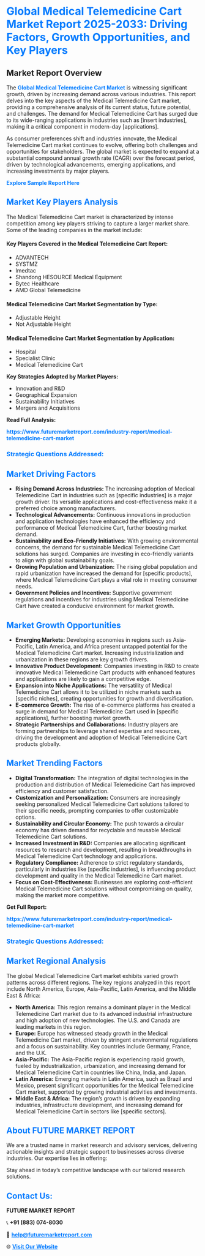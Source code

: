 <h1 style="color: #007BFF;">Global Medical Telemedicine Cart Market Report 2025-2033: Driving Factors, Growth Opportunities, and Key Players</h1>

<section id="overview">
<h2>Market Report Overview</h2>
<p>The <a href="https://www.futuremarketreport.com/industry-report/medical-telemedicine-cart-market" style="color: #007BFF; text-decoration: none;"><strong>Global Medical Telemedicine Cart Market</strong></a> is witnessing significant growth, driven by increasing demand across various industries. This report delves into the key aspects of the Medical Telemedicine Cart market, providing a comprehensive analysis of its current status, future potential, and challenges. The demand for Medical Telemedicine Cart has surged due to its wide-ranging applications in industries such as [insert industries], making it a critical component in modern-day [applications].</p>
<p>As consumer preferences shift and industries innovate, the Medical Telemedicine Cart market continues to evolve, offering both challenges and opportunities for stakeholders. The global market is expected to expand at a substantial compound annual growth rate (CAGR) over the forecast period, driven by technological advancements, emerging applications, and increasing investments by major players.</p>
</section>

<section id="overview">
<p><a href="https://www.futuremarketreport.com/request-sample/reportId=123624" style="color: #007BFF; text-decoration: none;"><strong>Explore Sample Report Here</strong></a></p>
</section>

<section id="key-players">
<h2 style="color: #007BFF;">Market Key Players Analysis</h2>
<p>The Medical Telemedicine Cart market is characterized by intense competition among key players striving to capture a larger market share. Some of the leading companies in the market include:</p>
<h4>Key Players Covered in the Medical Telemedicine Cart Report:</h4>
<ul><li>ADVANTECH</li><li>SYSTMZ</li><li>Imedtac</li><li>Shandong HESOURCE Medical Equipment</li><li>Bytec Healthcare</li><li>AMD Global Telemedicine</li></ul>
<h4>Medical Telemedicine Cart Market Segmentation by Type:</h4>
<ul><li>Adjustable Height</li><li>Not Adjustable Height</li></ul>

<h4>Medical Telemedicine Cart Market Segmentation by Application:</h4>
<ul><li>Hospital</li><li>Specialist Clinic</li><li>Medical Telemedicine Cart</li></ul>
<p><strong>Key Strategies Adopted by Market Players:</strong></p>
<ul>
<li>Innovation and R&D</li>
<li>Geographical Expansion</li>
<li>Sustainability Initiatives</li>
<li>Mergers and Acquisitions</li>
</ul>
</section>

<section>
<p><strong>Read Full Analysis: </strong></p><a href="https://www.futuremarketreport.com/industry-report/medical-telemedicine-cart-market" style="color: #007BFF; text-decoration: none;"><strong>https://www.futuremarketreport.com/industry-report/medical-telemedicine-cart-market</strong></a>
<h3 style="color: #007BFF;">Strategic Questions Addressed:</h3>
</section>

<section id="driving-factors">
<h2 style="color: #007BFF;">Market Driving Factors</h2>
<ul>
<li><strong>Rising Demand Across Industries:</strong> The increasing adoption of Medical Telemedicine Cart in industries such as [specific industries] is a major growth driver. Its versatile applications and cost-effectiveness make it a preferred choice among manufacturers.</li>
<li><strong>Technological Advancements:</strong> Continuous innovations in production and application technologies have enhanced the efficiency and performance of Medical Telemedicine Cart, further boosting market demand.</li>
<li><strong>Sustainability and Eco-Friendly Initiatives:</strong> With growing environmental concerns, the demand for sustainable Medical Telemedicine Cart solutions has surged. Companies are investing in eco-friendly variants to align with global sustainability goals.</li>
<li><strong>Growing Population and Urbanization:</strong> The rising global population and rapid urbanization have increased the demand for [specific products], where Medical Telemedicine Cart plays a vital role in meeting consumer needs.</li>
<li><strong>Government Policies and Incentives:</strong> Supportive government regulations and incentives for industries using Medical Telemedicine Cart have created a conducive environment for market growth.</li>
</ul>
</section>

<section id="growth-opportunities">
<h2 style="color: #007BFF;">Market Growth Opportunities</h2>
<ul>
<li><strong>Emerging Markets:</strong> Developing economies in regions such as Asia-Pacific, Latin America, and Africa present untapped potential for the Medical Telemedicine Cart market. Increasing industrialization and urbanization in these regions are key growth drivers.</li>
<li><strong>Innovative Product Development:</strong> Companies investing in R&D to create innovative Medical Telemedicine Cart products with enhanced features and applications are likely to gain a competitive edge.</li>
<li><strong>Expansion into Niche Applications:</strong> The versatility of Medical Telemedicine Cart allows it to be utilized in niche markets such as [specific niches], creating opportunities for growth and diversification.</li>
<li><strong>E-commerce Growth:</strong> The rise of e-commerce platforms has created a surge in demand for Medical Telemedicine Cart used in [specific applications], further boosting market growth.</li>
<li><strong>Strategic Partnerships and Collaborations:</strong> Industry players are forming partnerships to leverage shared expertise and resources, driving the development and adoption of Medical Telemedicine Cart products globally.</li>
</ul>
</section>

<section id="trending-factors">
<h2 style="color: #007BFF;">Market Trending Factors</h2>
<ul>
<li><strong>Digital Transformation:</strong> The integration of digital technologies in the production and distribution of Medical Telemedicine Cart has improved efficiency and customer satisfaction.</li>
<li><strong>Customization and Personalization:</strong> Consumers are increasingly seeking personalized Medical Telemedicine Cart solutions tailored to their specific needs, prompting companies to offer customizable options.</li>
<li><strong>Sustainability and Circular Economy:</strong> The push towards a circular economy has driven demand for recyclable and reusable Medical Telemedicine Cart solutions.</li>
<li><strong>Increased Investment in R&D:</strong> Companies are allocating significant resources to research and development, resulting in breakthroughs in Medical Telemedicine Cart technology and applications.</li>
<li><strong>Regulatory Compliance:</strong> Adherence to strict regulatory standards, particularly in industries like [specific industries], is influencing product development and quality in the Medical Telemedicine Cart market.</li>
<li><strong>Focus on Cost-Effectiveness:</strong> Businesses are exploring cost-efficient Medical Telemedicine Cart solutions without compromising on quality, making the market more competitive.</li>
</ul>
</section>

<section>
<p><strong>Get Full Report: </strong></p><a href="https://www.futuremarketreport.com/industry-report/medical-telemedicine-cart-market" style="color: #007BFF; text-decoration: none;"><strong>https://www.futuremarketreport.com/industry-report/medical-telemedicine-cart-market</strong></a>
<h3 style="color: #007BFF;">Strategic Questions Addressed:</h3>
</section>


<section id="regional-analysis">
<h2 style="color: #007BFF;">Market Regional Analysis</h2>
<p>The global Medical Telemedicine Cart market exhibits varied growth patterns across different regions. The key regions analyzed in this report include North America, Europe, Asia-Pacific, Latin America, and the Middle East & Africa:</p>
<ul>
<li><strong>North America:</strong> This region remains a dominant player in the Medical Telemedicine Cart market due to its advanced industrial infrastructure and high adoption of new technologies. The U.S. and Canada are leading markets in this region.</li>
<li><strong>Europe:</strong> Europe has witnessed steady growth in the Medical Telemedicine Cart market, driven by stringent environmental regulations and a focus on sustainability. Key countries include Germany, France, and the U.K.</li>
<li><strong>Asia-Pacific:</strong> The Asia-Pacific region is experiencing rapid growth, fueled by industrialization, urbanization, and increasing demand for Medical Telemedicine Cart in countries like China, India, and Japan.</li>
<li><strong>Latin America:</strong> Emerging markets in Latin America, such as Brazil and Mexico, present significant opportunities for the Medical Telemedicine Cart market, supported by growing industrial activities and investments.</li>
<li><strong>Middle East & Africa:</strong> The region’s growth is driven by expanding industries, infrastructure development, and increasing demand for Medical Telemedicine Cart in sectors like [specific sectors].</li>
</ul>
</section>

<footer>
<h2 style="color: #007BFF;">About FUTURE MARKET REPORT</h2>
<p>We are a trusted name in market research and advisory services, delivering actionable insights and strategic support to businesses across diverse industries. Our expertise lies in offering:</p>

<p>Stay ahead in today’s competitive landscape with our tailored research solutions.</p>

<h2 style="color: #007BFF;">Contact Us:</h2>
<p><strong>FUTURE MARKET REPORT</strong></p>
<p>📞 <strong>+91 (883) 074-8030</strong></p>
<p>📧 <strong><a href="mailto:help@futuremarketreport.com" style="color: #007BFF;">help@futuremarketreport.com</a></strong></p>
<p>🌐 <strong><a href="https://www.futuremarketreport.com/" style="color: #007BFF;">Visit Our Website</a></strong></p>
</footer>